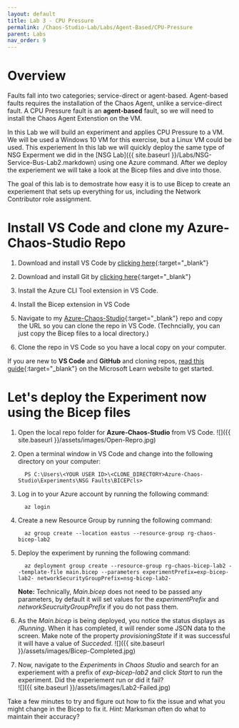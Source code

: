 ```yaml
---
layout: default
title: Lab 3 - CPU Pressure
permalink: /Chaos-Studio-Lab/Labs/Agent-Based/CPU-Pressure
parent: Labs 
nav_order: 9
---
```

# Overview
Faults fall into two categories; service-direct or agent-based.  Agent-based faults requires the installation of the Chaos Agent, unlike a service-direct fault.  A CPU Pressure fault is an **agent-based** fault, so we will need to install the Chaos Agent Extenstion on the VM. 





In this Lab we will build an experiment and applies CPU Pressure to a VM.  We will be used a Windows 10 VM for this exercise, but a Linux VM could be used. This experiement 
In this lab we will quickly deploy the same type of NSG Experment we did in the [NSG Lab]({{ site.baseurl }}/Labs/NSG-Service-Bus-Lab2.markdown) using one Azure command.  After we deploy the experiement we will take a look at the Bicep files and dive into those.  

The goal of this lab is to demostrate how easy it is to use Bicep to create an experiement that sets up everything for us, including the Network Contributor role assignment.

# Install VS Code and clone my Azure-Chaos-Studio Repo
1. Download and install VS Code by [clicking here](https://code.visualstudio.com/){:target="_blank"} 

2. Download and install Git by [clicking here](https://git-scm.com/download/win){:target="_blank"}

3. Install the Azure CLI Tool extension in VS Code.

4. Install the Bicep extension in VS Code

5. Navigate to my [Azure-Chaos-Studio](https://github.com/Rickcau/Azure-Chaos-Studio){:target="_blank"} repo and copy the URL so you can clone the repo in VS Code.  (Techncially, you can just copy the Bicep files to a local directory.)

6. Clone the repo in VS Code so you have a local copy on your computer.

If you are new to **VS Code** and **GitHub** and cloning repos, [read this guide](https://learn.microsoft.com/en-us/azure/developer/javascript/how-to/with-visual-studio-code/clone-github-repository?tabs=create-repo-command-palette%2Cinitialize-repo-activity-bar%2Ccreate-branch-command-palette%2Ccommit-changes-command-palette%2Cpush-command-palette){:target="_blank"} on the Microsoft Learn website to get started.

# Let's deploy the Experiment now using the Bicep files
1. Open the local repo folder for **Azure-Chaos-Studio** from VS Code.
![]({{ site.baseurl }}/assets/images/Open-Repro.jpg)

2. Open a terminal window in VS Code and change into the following directory on your computer:
   ~~~
     PS C:\Users\<YOUR USER ID>\<CLONE_DIRECTORY>Azure-Chaos-Studio\Experiments\NSG Faults\BICEPcls>
   ~~~

3. Log in to your Azure account by running the following command:
   ~~~
     az login
   ~~~

4. Create a new Resource Group by running the following command:
   ~~~
     az group create --location eastus --resource-group rg-chaos-bicep-lab2
   ~~~

5. Deploy the experiment by running the following command:
   ~~~
     az deployment group create --resource-group rg-chaos-bicep-lab2 --template-file main.bicep --parameters experimentPrefix=exp-bicep-lab2- networkSecurityGroupPrefix=nsg-bicep-lab2-
   ~~~

   **Note:**  Technically, *Main.bicep* does not need to be passed any parameters, by default it will set values for the *experimentPrefix* and *networkSeucruityGroupPrefix* if you do not pass them.

6. As the *Main.bicep* is being deployed, you notice the status displays as */Running*.  When it has completed, it will render some JSON data to the screen.  Make note of the property *provisioningState* if it was successful it will have a value of *Succeded*.
![]({{ site.baseurl }}/assets/images/Bicep-Completed.jpg) 

7. Now, navigate to the *Experiments* in *Chaos Studio* and search for an experiement with a prefix of *exp-bicep-lab2* and click *Start* to run the experiment.
Did the experiement run or did it fail?  
![]({{ site.baseurl }}/assets/images/Lab2-Failed.jpg)

Take a few minutes to try and figure out how to fix the issue and what you might change in the Bicep to fix it.  *Hint:* Marksman often do what to maintain their accuracy?



 


